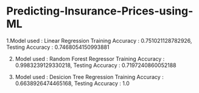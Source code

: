 # Predicting-Insurance-Prices-using-ML
1.Model used : Linear Regression
Training Accuracy : 0.751021128782926, Testing Accuracy : 0.7468054150993881

2. Model used : Random Forest Regressor
Training Accuracy : 0.9983239129330218, Testing Accuracy : 0.7197240860052188

3. Model used : Desicion Tree Regression
Training Accuracy : 0.6638926474465168, Testing Accuracy : 1.0
